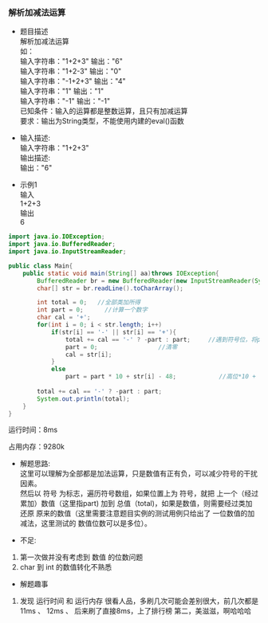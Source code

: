 ### 解析加减法运算   



* 题目描述   
解析加减法运算  
如：  
输入字符串："1+2+3" 输出："6"  
输入字符串："1+2-3" 输出："0"  
输入字符串："-1+2+3" 输出："4"  
输入字符串："1" 输出："1"  
输入字符串："-1" 输出："-1"  
已知条件：输入的运算都是整数运算，且只有加减运算  
要求：输出为String类型，不能使用内建的eval()函数

* 输入描述:  
输入字符串："1+2+3"  
输出描述:   
输出："6"   

* 示例1    
输入    
1+2+3  
输出  
6



```java
import java.io.IOException;
import java.io.BufferedReader;
import java.io.InputStreamReader;

public class Main{
    public static void main(String[] aa)throws IOException{
        BufferedReader br = new BufferedReader(new InputStreamReader(System.in));
        char[] str = br.readLine().toCharArray();

        int total = 0;   //全部类加所得
        int part = 0;      //计算一个数字
        char cal = '+';
        for(int i = 0; i < str.length; i++)
            if(str[i] == '-' || str[i] == '+'){
                total += cal == '-' ? -part : part;     //遇到符号位，将part累加到total
                part = 0;                 //清零
                cal = str[i];
            }
            else
                part = part * 10 + str[i] - 48;            //高位*10 + 低位  （-48是因为 int + 48 = char）
        
        total += cal == '-' ? -part : part;
        System.out.println(total);
    }
}
```

运行时间：8ms

占用内存：9280k



* 解题思路:   
这里可以理解为全部都是加法运算，只是数值有正有负，可以减少符号的干扰因素。   
然后以 符号 为标志，遍历符号数组，如果位置上为 符号，就把 上一个（经过累加）数值（这里指part) 加到 总值（total)，如果是数值，则需要经过类加 还原 原来的数值（这里需要注意题目实例的测试用例只给出了 一位数值的加减法，这里测试的 数值位数可以是多位）。

* 不足: 
1. 第一次做并没有考虑到 数值 的位数问题
2. char 到 int 的数值转化不熟悉

* 解题趣事
1. 发现 运行时间 和 运行内存 很看人品，多刷几次可能会差别很大，前几次都是 11ms 、 12ms 、 后来刷了直接8ms，上了排行榜 第二，美滋滋，啊哈哈哈